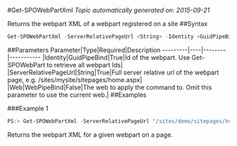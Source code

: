#Get-SPOWebPartXml
*Topic automatically generated on: 2015-09-21*

Returns the webpart XML of a webpart registered on a site
##Syntax
```powershell
Get-SPOWebPartXml -ServerRelativePageUrl <String> -Identity <GuidPipeBind> [-Web <WebPipeBind>]
```


##Parameters
Parameter|Type|Required|Description
---------|----|--------|-----------
|Identity|GuidPipeBind|True|Id of the webpart. Use Get-SPOWebPart to retrieve all webpart Ids|
|ServerRelativePageUrl|String|True|Full server relative url of the webpart page, e.g. /sites/mysite/sitepages/home.aspx|
|Web|WebPipeBind|False|The web to apply the command to. Omit this parameter to use the current web.|
##Examples

###Example 1
```powershell
PS:> Get-SPOWebPartXml -ServerRelativePageUrl "/sites/demo/sitepages/home.aspx" -Identity a2875399-d6ff-43a0-96da-be6ae5875f82
```
Returns the webpart XML for a given webpart on a page.
<!-- Ref: 58AB3149796607A3F7E68AD522ECAC3B -->